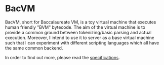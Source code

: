 # BacVM

BacVM, short for Baccalaureate VM, is a toy virtual machine that executes human friendly "BVM" bytecode.
The aim of the virtual machine is to provide a common ground between tokenizing/basic parsing and actual execution.
Moreover, I intend to use it to server as a base virtual machine such that I can experiment with different scripting languages which all have the same common backend.

In order to find out more, please read the [specifications](specification/specification.md).
